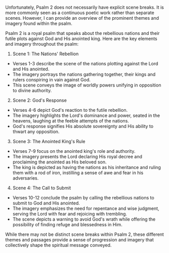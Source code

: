 Unfortunately, Psalm 2 does not necessarily have explicit scene breaks. It is more commonly seen as a continuous poetic work rather than separate scenes. However, I can provide an overview of the prominent themes and imagery found within the psalm.

Psalm 2 is a royal psalm that speaks about the rebellious nations and their futile plots against God and His anointed king. Here are the key elements and imagery throughout the psalm:

1. Scene 1: The Nations' Rebellion
- Verses 1-3 describe the scene of the nations plotting against the Lord and His anointed.
- The imagery portrays the nations gathering together, their kings and rulers conspiring in vain against God.
- This scene conveys the image of worldly powers unifying in opposition to divine authority.

2. Scene 2: God's Response
- Verses 4-6 depict God's reaction to the futile rebellion.
- The imagery highlights the Lord's dominance and power, seated in the heavens, laughing at the feeble attempts of the nations.
- God's response signifies His absolute sovereignty and His ability to thwart any opposition.

3. Scene 3: The Anointed King's Rule
- Verses 7-9 focus on the anointed king's role and authority.
- The imagery presents the Lord declaring His royal decree and proclaiming the anointed as His beloved son.
- The king is depicted as having the nations as his inheritance and ruling them with a rod of iron, instilling a sense of awe and fear in his adversaries.

4. Scene 4: The Call to Submit
- Verses 10-12 conclude the psalm by calling the rebellious nations to submit to God and His anointed.
- The imagery emphasizes the need for repentance and wise judgment, serving the Lord with fear and rejoicing with trembling.
- The scene depicts a warning to avoid God's wrath while offering the possibility of finding refuge and blessedness in Him.

While there may not be distinct scene breaks within Psalm 2, these different themes and passages provide a sense of progression and imagery that collectively shape the spiritual message conveyed.